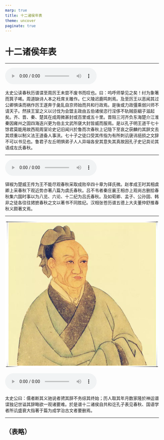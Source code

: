 ```yaml
---
marp: true
title: 十二诸侯年表
theme: uncover
paginate: true
---
```


# 十二诸侯年表

---

![](assets/audios/014/1.mp3)

太史公读春秋历谱谍至周厉王未尝不废书而叹也。曰：呜呼师挚见之矣！纣为象箸而箕子唏。周道缺诗人本之衽席关雎作。仁义陵迟鹿鸣刺焉。及至厉王以恶闻其过公卿惧诛而祸作厉王遂奔于彘乱自京师始而共和行政焉。是後或力政彊乘弱兴师不请天子。然挟王室之义以讨伐为会盟主政由五伯诸侯恣行淫侈不轨贼臣絪子滋起矣。齐、晋、秦、楚其在成周微甚封或百里或五十里。晋阻三河齐负东海楚介江淮秦因雍州之固四海迭兴更为伯主文武所襃大封皆威而服焉。是以孔子明王道干七十馀君莫能用故西观周室论史记旧闻兴於鲁而次春秋上记隐下至哀之获麟约其辞文去其烦重以制义法王道备人事浃。七十子之徒口受其传指为有所刺讥襃讳挹损之文辞不可以书见也。鲁君子左丘明惧弟子人人异端各安其意失其真故因孔子史记具论其语成左氏春秋。

---

![](assets/audios/014/2.mp3)

铎椒为楚威王传为王不能尽观春秋采取成败卒四十章为铎氏微。赵孝成王时其相虞卿上采春秋下观近势亦著八篇为虞氏春秋。吕不韦者秦庄襄王相亦上观尚古删拾春秋集六国时事以为八览、六论、十二纪为吕氏春秋。及如荀卿、孟子、公孙固、韩非之徒各往往捃摭春秋之文以著书不同胜纪。汉相张苍历谱五德上大夫董仲舒推春秋义颇著文焉。

---

![bg left](assets/images/simaqian.webp)

![](assets/audios/014/3.mp3)

太史公曰：儒者断其义驰说者骋其辞不务综其终始；历人取其年月数家隆於神运谱谍独记世谥其辞略欲一观诸要难。於是谱十二诸侯自共和讫孔子表见春秋、国语学者所讥盛衰大指著于篇为成学治古文者要删焉。

---

## （表略）